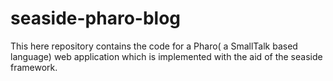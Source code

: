 # seaside-pharo-blog
This here repository contains the code for a Pharo( a SmallTalk based language) web application which is implemented with the aid of the seaside framework.
